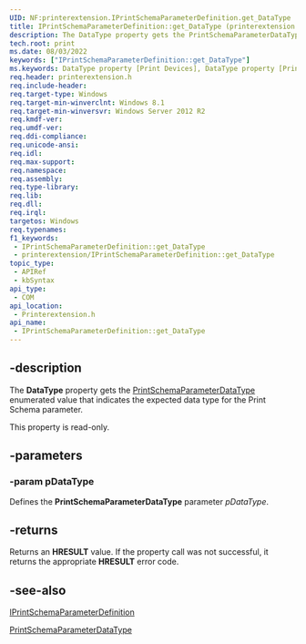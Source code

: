 ```yaml
---
UID: NF:printerextension.IPrintSchemaParameterDefinition.get_DataType
title: IPrintSchemaParameterDefinition::get_DataType (printerextension.h)
description: The DataType property gets the PrintSchemaParameterDataType enumerated value that indicates the expected data type for the Print Schema parameter.
tech.root: print
ms.date: 08/03/2022
keywords: ["IPrintSchemaParameterDefinition::get_DataType"]
ms.keywords: DataType property [Print Devices], DataType property [Print Devices],IPrintSchemaParameterDefinition interface, IPrintSchemaParameterDefinition interface [Print Devices],DataType property, IPrintSchemaParameterDefinition.DataType, IPrintSchemaParameterDefinition.get_DataType, IPrintSchemaParameterDefinition::DataType, IPrintSchemaParameterDefinition::get_DataType, get_DataType, print._iprintschemaparameterdefinition_datatype, printerextension/IPrintSchemaParameterDefinition::DataType, printerextension/IPrintSchemaParameterDefinition::get_DataType
req.header: printerextension.h
req.include-header: 
req.target-type: Windows
req.target-min-winverclnt: Windows 8.1
req.target-min-winversvr: Windows Server 2012 R2
req.kmdf-ver: 
req.umdf-ver: 
req.ddi-compliance: 
req.unicode-ansi: 
req.idl: 
req.max-support: 
req.namespace: 
req.assembly: 
req.type-library: 
req.lib: 
req.dll: 
req.irql: 
targetos: Windows
req.typenames: 
f1_keywords:
 - IPrintSchemaParameterDefinition::get_DataType
 - printerextension/IPrintSchemaParameterDefinition::get_DataType
topic_type:
 - APIRef
 - kbSyntax
api_type:
 - COM
api_location:
 - Printerextension.h
api_name:
 - IPrintSchemaParameterDefinition::get_DataType
---
```


## -description

The **DataType** property gets the [PrintSchemaParameterDataType](/windows-hardware/drivers/ddi/printerextension/ne-printerextension-tagprintschemaparameterdatatype) enumerated value that indicates the expected data type for the Print Schema parameter.

This property is read-only.

## -parameters

### -param pDataType

Defines the **PrintSchemaParameterDataType** parameter *pDataType*.

## -returns

Returns an **HRESULT** value. If the property call was not successful, it returns the appropriate **HRESULT** error code.

## -see-also

[IPrintSchemaParameterDefinition](/windows-hardware/drivers/ddi/printerextension/nn-printerextension-iprintschemaparameterdefinition)

[PrintSchemaParameterDataType](/windows-hardware/drivers/ddi/printerextension/ne-printerextension-tagprintschemaparameterdatatype)
